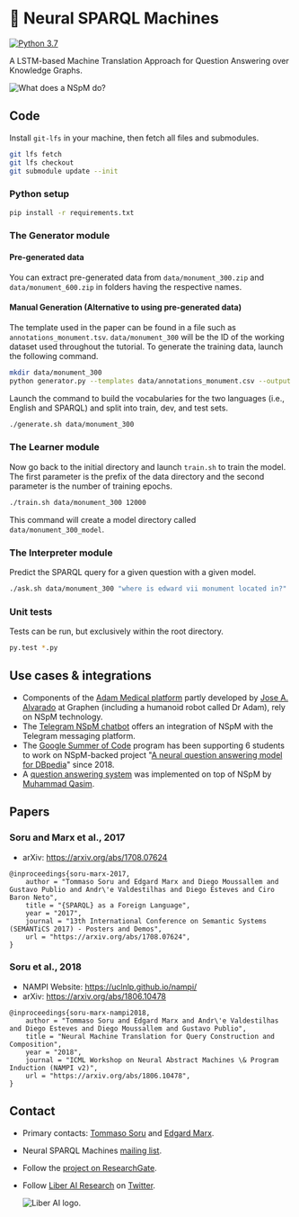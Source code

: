# 🤖 Neural SPARQL Machines

[![Python 3.7](https://img.shields.io/badge/python-3.7-blue.svg)](https://www.python.org/downloads/release/python-370/)

A LSTM-based Machine Translation Approach for Question Answering over Knowledge Graphs.

![What does a NSpM do?](http://www.liberai.org/img/NSpM-image.png "What does a NSpM do?")

## Code

Install `git-lfs` in your machine, then fetch all files and submodules.

```bash
git lfs fetch
git lfs checkout
git submodule update --init
```

### Python setup

```bash
pip install -r requirements.txt
```

### The Generator module

#### Pre-generated data

You can extract pre-generated data from `data/monument_300.zip` and `data/monument_600.zip` in folders having the respective names.

#### Manual Generation (Alternative to using pre-generated data)

The template used in the paper can be found in a file such as `annotations_monument.tsv`. `data/monument_300` will be the ID of the working dataset used throughout the tutorial. To generate the training data, launch the following command.

<!-- Made monument_300 directory in data directory due to absence of monument_300 folder in data directory  -->
```bash
mkdir data/monument_300
python generator.py --templates data/annotations_monument.csv --output data/monument_300
```

Launch the command to build the vocabularies for the two languages (i.e., English and SPARQL) and split into train, dev, and test sets.

```bash
./generate.sh data/monument_300
```

### The Learner module

<!-- Just a simple note to go back to the initial directory.-->
Now go back to the initial directory and launch `train.sh` to train the model. The first parameter is the prefix of the data directory and the second parameter is the number of training epochs.

```bash
./train.sh data/monument_300 12000
```

This command will create a model directory called `data/monument_300_model`.

### The Interpreter module

Predict the SPARQL query for a given question with a given model.

```bash
./ask.sh data/monument_300 "where is edward vii monument located in?"
```

### Unit tests

Tests can be run, but exclusively within the root directory.

```bash
py.test *.py
```

## Use cases & integrations

* Components of the [Adam Medical platform](https://www.graphen.ai/products/mi_feature.html) partly developed by [Jose A. Alvarado](https://www.linkedin.com/in/josealvaradoguzman/) at Graphen (including a humanoid robot called Dr Adam), rely on NSpM technology.
* The [Telegram NSpM chatbot](https://github.com/AKSW/NSpM/wiki/NSpM-Telegram-Bot) offers an integration of NSpM with the Telegram messaging platform.
* The [Google Summer of Code](https://summerofcode.withgoogle.com/) program has been supporting 6 students to work on NSpM-backed project "[A neural question answering model for DBpedia](https://github.com/dbpedia/neural-qa)" since 2018.
* A [question answering system](https://github.com/qasim9872/question-answering-system) was implemented on top of NSpM by [Muhammad Qasim](https://github.com/qasim9872).

## Papers

### Soru and Marx et al., 2017

* arXiv: https://arxiv.org/abs/1708.07624

```
@inproceedings{soru-marx-2017,
    author = "Tommaso Soru and Edgard Marx and Diego Moussallem and Gustavo Publio and Andr\'e Valdestilhas and Diego Esteves and Ciro Baron Neto",
    title = "{SPARQL} as a Foreign Language",
    year = "2017",
    journal = "13th International Conference on Semantic Systems (SEMANTiCS 2017) - Posters and Demos",
    url = "https://arxiv.org/abs/1708.07624",
}
```

### Soru et al., 2018

* NAMPI Website: https://uclnlp.github.io/nampi/
* arXiv: https://arxiv.org/abs/1806.10478

```
@inproceedings{soru-marx-nampi2018,
    author = "Tommaso Soru and Edgard Marx and Andr\'e Valdestilhas and Diego Esteves and Diego Moussallem and Gustavo Publio",
    title = "Neural Machine Translation for Query Construction and Composition",
    year = "2018",
    journal = "ICML Workshop on Neural Abstract Machines \& Program Induction (NAMPI v2)",
    url = "https://arxiv.org/abs/1806.10478",
}
```

## Contact

* Primary contacts: [Tommaso Soru](http://tommaso-soru.it) and [Edgard Marx](http://emarx.org).
* Neural SPARQL Machines [mailing list](https://groups.google.com/forum/#!forum/neural-sparql-machines).
* Follow the [project on ResearchGate](https://www.researchgate.net/project/Neural-SPARQL-Machines).
* Follow [Liber AI Research](http://liberai.org) on [Twitter](https://twitter.com/theLiberAI).

    ![Liber AI logo.](http://www.liberai.org/img/Liber-AI-logo-name-200px.png "Liber AI")
